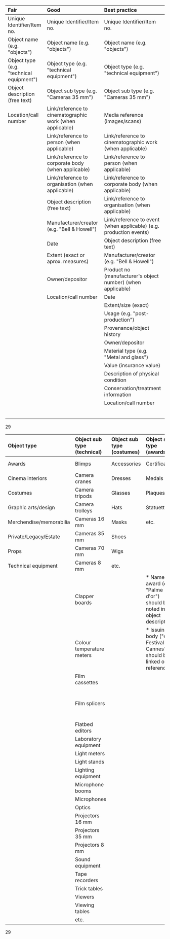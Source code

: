 | Fair                                     | Good                                                     | Best practice                                                      |
|:-----------------------------------------|:---------------------------------------------------------|:-------------------------------------------------------------------|
| Unique Identifier/Item no.               | Unique Identifier/Item no.                               | Unique Identifier/Item no.                                         |
| Object name (e.g. "objects")             | Object name (e.g. "objects")                             | Object name (e.g. "objects")                                       |
| Object type (e.g. "technical equipment") | Object type (e.g. "technical equipment")                 | Object type (e.g. "technical equipment")                           |
| Object description (free text)           | Object sub type (e.g. "Cameras 35 mm")                   | Object sub type (e.g. "Cameras 35 mm")                             |
| Location/call number                     | Link/reference to cinematographic work (when applicable) | Media reference (images/scans)                                     |
|                                          | Link/reference to person (when applicable)               | Link/reference to cinematographic work (when applicable)           |
|                                          | Link/reference to corporate body (when applicable)       | Link/reference to person (when applicable)                         |
|                                          | Link/reference to organisation (when applicable)         | Link/reference to corporate body (when applicable)                 |
|                                          | Object description (free text)                           | Link/reference to organisation (when applicable)                   |
|                                          | Manufacturer/creator  (e.g. "Bell & Howell")             | Link/reference to event (when applicable) (e.g. production events) |
|                                          | Date                                                     | Object description (free text)                                     |
|                                          | Extent (exact or aprox. measures)                        | Manufacturer/creator  (e.g. "Bell & Howell")                       |
|                                          | Owner/depositor                                          | Product no (manufacturer's object number) (when applicable)        |
|                                          | Location/call number                                     | Date                                                               |
|                                          |                                                          | Extent/size (exact)                                                |
|                                          |                                                          | Usage (e.g. "post-production")                                     |
|                                          |                                                          | Provenance/object history                                          |
|                                          |                                                          | Owner/depositor                                                    |
|                                          |                                                          | Material type (e.g. "Metal and glass")                             |
|                                          |                                                          | Value (insurance value)                                            |
|                                          |                                                          | Description of physical condition                                  |
|                                          |                                                          | Conservation/treatment information                                 |
|                                          |                                                          | Location/call number                                               |
|                                          |                                                          |                                                                    |
|                                          |                                                          |                                                                    |
|                                          |                                                          |                                                                    |
|                                          |                                                          |                                                                    |
|                                          |                                                          |                                                                    |
|                                          |                                                          |                                                                    |
29



| Object type             | Object sub type (technical)   | Object sub type (costumes)   | Object sub type (awards*)                                                  | Object sube type (props)   | Object sub type (merch.)*                                | Object sub type (private)   | Object sub type (cinema)   | Object type (graphic arts)   | Usage           |
|:------------------------|:------------------------------|:-----------------------------|:---------------------------------------------------------------------------|:---------------------------|:---------------------------------------------------------|:----------------------------|:---------------------------|:-----------------------------|:----------------|
| Awards                  | Blimps                        | Accessories                  | Certificates                                                               | Furniture                  | Action figures                                           | Accessories                 | Curtains                   | Animation cells              | Pre-production  |
| Cinema interiors        | Camera cranes                 | Dresses                      | Medals                                                                     | Matte paintings            | Bags                                                     | Clothes                     | Decorations/art            | Costume sketches             | Production      |
| Costumes                | Camera tripods                | Glasses                      | Plaques                                                                    | Replicas                   | Mugs                                                     | Identity cards              | Furniture                  | Drawings                     | Post-production |
| Graphic arts/design     | Camera trolleys               | Hats                         | Statuettes                                                                 | Set decorations            | etc.                                                     | Mascots/Lucky charms        | Theater organs             | Paintings                    | Distribution    |
| Merchendise/memorabilia | Cameras 16 mm                 | Masks                        | etc.                                                                       | Set designs                |                                                          | Passports                   | Ticket booths              | Title/intertitle cards       | Screening       |
| Private/Legacy/Estate   | Cameras 35 mm                 | Shoes                        |                                                                            | Set models                 |                                                          | etc.                        | etc.                       | etc.                         |                 |
| Props                   | Cameras 70 mm                 | Wigs                         |                                                                            | etc.                       |                                                          |                             |                            |                              |                 |
| Technical equipment     | Cameras 8 mm                  | etc.                         |                                                                            |                            |                                                          |                             |                            |                              |                 |
|                         | Clapper boards                |                              | * Name of award (e.g. "Palme d'or") should be noted in object description. |                            |                                                          |                             |                            |                              |                 |
|                         | Colour temperature meters     |                              | * Issuing body ("e.g. Festival de Cannes") should be linked or referenced. |                            |                                                          |                             |                            |                              |                 |
|                         | Film cassettes                |                              |                                                                            |                            |                                                          |                             |                            |                              |                 |
|                         | Film splicers                 |                              |                                                                            |                            | * Use this sub type for commercially manufactured items. |                             |                            |                              |                 |
|                         | Flatbed editors               |                              |                                                                            |                            |                                                          |                             |                            |                              |                 |
|                         | Laboratory equipment          |                              |                                                                            |                            |                                                          |                             |                            |                              |                 |
|                         | Light meters                  |                              |                                                                            |                            |                                                          |                             |                            |                              |                 |
|                         | Light stands                  |                              |                                                                            |                            |                                                          |                             |                            |                              |                 |
|                         | Lighting equipment            |                              |                                                                            |                            |                                                          |                             |                            |                              |                 |
|                         | Microphone booms              |                              |                                                                            |                            |                                                          |                             |                            |                              |                 |
|                         | Microphones                   |                              |                                                                            |                            |                                                          |                             |                            |                              |                 |
|                         | Optics                        |                              |                                                                            |                            |                                                          |                             |                            |                              |                 |
|                         | Projectors 16 mm              |                              |                                                                            |                            |                                                          |                             |                            |                              |                 |
|                         | Projectors 35 mm              |                              |                                                                            |                            |                                                          |                             |                            |                              |                 |
|                         | Projectors 8 mm               |                              |                                                                            |                            |                                                          |                             |                            |                              |                 |
|                         | Sound equipment               |                              |                                                                            |                            |                                                          |                             |                            |                              |                 |
|                         | Tape recorders                |                              |                                                                            |                            |                                                          |                             |                            |                              |                 |
|                         | Trick tables                  |                              |                                                                            |                            |                                                          |                             |                            |                              |                 |
|                         | Viewers                       |                              |                                                                            |                            |                                                          |                             |                            |                              |                 |
|                         | Viewing tables                |                              |                                                                            |                            |                                                          |                             |                            |                              |                 |
|                         | etc.                          |                              |                                                                            |                            |                                                          |                             |                            |                              |                 |
29
